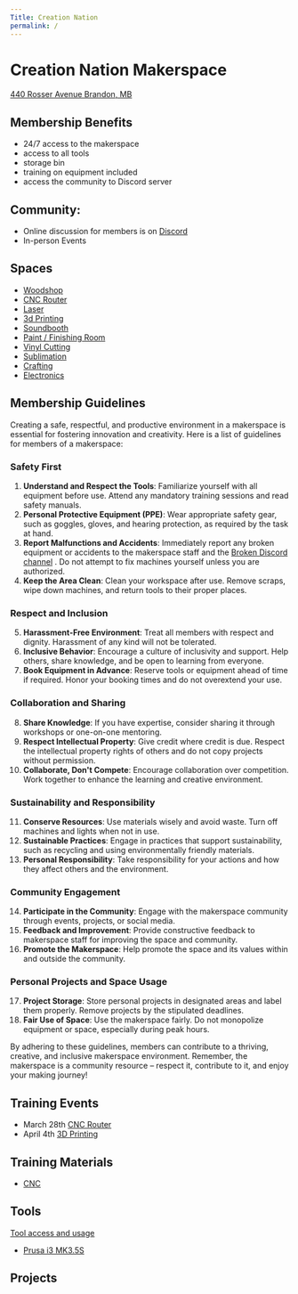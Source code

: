 ```yaml
---
Title: Creation Nation
permalink: /
---
```


# Creation Nation Makerspace
[440 Rosser Avenue
Brandon, MB](https://maps.app.goo.gl/kUVzckG4yBWrfiLQA)

## Membership Benefits
- 24/7 access to the makerspace
- access to all tools
- storage bin
- training on equipment included
- access the community to Discord server

## Community: 
- Online discussion for members is on [Discord](https://discord.com/channels/542188140220383261/)
- In-person Events

## Spaces
- [Woodshop](./spaces/woodshop.md)
- [CNC Router](./spaces/cnc.md)
- [Laser](./spaces/laser.md)
- [3d Printing](./spaces/3dprinting.md)
- [Soundbooth](./spaces/soundbooth.md)
- [Paint / Finishing Room](./spaces/paint.md)
- [Vinyl Cutting](./spaces/vinyl.md)
- [Sublimation](./spaces/sublimation.md)
- [Crafting](./spaces/crafting.md)
- [Electronics](/spaces/electronics.md)

## Membership Guidelines
Creating a safe, respectful, and productive environment in a makerspace is essential for fostering innovation and creativity. Here is a list of guidelines for members of a makerspace:

### Safety First
1. **Understand and Respect the Tools**: Familiarize yourself with all equipment before use. Attend any mandatory training sessions and read safety manuals.
2. **Personal Protective Equipment (PPE)**: Wear appropriate safety gear, such as goggles, gloves, and hearing protection, as required by the task at hand.
3. **Report Malfunctions and Accidents**: Immediately report any broken equipment or accidents to the makerspace staff and the [Broken Discord channel](https://discord.com/channels/542188140220383261/566365436816392196) . Do not attempt to fix machines yourself unless you are authorized.
4. **Keep the Area Clean**: Clean your workspace after use. Remove scraps, wipe down machines, and return tools to their proper places.

### Respect and Inclusion
5. **Harassment-Free Environment**: Treat all members with respect and dignity. Harassment of any kind will not be tolerated.
6. **Inclusive Behavior**: Encourage a culture of inclusivity and support. Help others, share knowledge, and be open to learning from everyone.
7. **Book Equipment in Advance**: Reserve tools or equipment ahead of time if required. Honor your booking times and do not overextend your use.

### Collaboration and Sharing
8. **Share Knowledge**: If you have expertise, consider sharing it through workshops or one-on-one mentoring.
9. **Respect Intellectual Property**: Give credit where credit is due. Respect the intellectual property rights of others and do not copy projects without permission.
10. **Collaborate, Don't Compete**: Encourage collaboration over competition. Work together to enhance the learning and creative environment.

### Sustainability and Responsibility
11. **Conserve Resources**: Use materials wisely and avoid waste. Turn off machines and lights when not in use.
12. **Sustainable Practices**: Engage in practices that support sustainability, such as recycling and using environmentally friendly materials.
13. **Personal Responsibility**: Take responsibility for your actions and how they affect others and the environment.

### Community Engagement
14. **Participate in the Community**: Engage with the makerspace community through events, projects, or social media.
15. **Feedback and Improvement**: Provide constructive feedback to makerspace staff for improving the space and community.
16. **Promote the Makerspace**: Help promote the space and its values within and outside the community.

### Personal Projects and Space Usage
17. **Project Storage**: Store personal projects in designated areas and label them properly. Remove projects by the stipulated deadlines.
18. **Fair Use of Space**: Use the makerspace fairly. Do not monopolize equipment or space, especially during peak hours.

By adhering to these guidelines, members can contribute to a thriving, creative, and inclusive makerspace environment. Remember, the makerspace is a community resource – respect it, contribute to it, and enjoy your making journey!

## Training Events
- March 28th [CNC Router](https://discord.gg/jDxaVjFn?event=1204242756118257685)
- April 4th [3D Printing](https://discord.gg/jDxaVjFn?event=1219308551122452612)

## Training Materials
- [CNC](/training/cnc)

## Tools
[Tool access and usage](./tools/tools.md)
- [Prusa i3 MK3.5S](./tools/prusaMk3.md)


## Projects